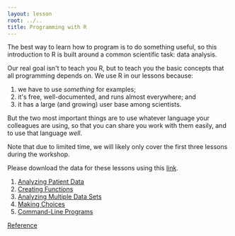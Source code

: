 ```yaml
---
layout: lesson
root: ../..
title: Programming with R
---
```

The best way to learn how to program is to do something useful,
so this introduction to R is built around a common scientific task:
data analysis.

Our real goal isn't to teach you R,
but to teach you the basic concepts that all programming depends on.
We use R in our lessons because:

1.  we have to use *something* for examples;
2.  it's free, well-documented, and runs almost everywhere; and
3.  it has a large (and growing) user base among scientists.

But the two most important things are
to use whatever language your colleagues are using,
so that you can share you work with them easily,
and to use that language *well*.

Note that due to limited time, we will likely only cover the first three lessons during the workshop.

Please download the data for these lessons using this [link][download].

[download]: https://github.com/jdblischak/swc-novice-r/archive/master.zip

<div class="toc" markdown="1">

1.  [Analyzing Patient Data](01-starting-with-data.html)
2.  [Creating Functions](02-func-R.html)
3.  [Analyzing Multiple Data Sets](03-loops-R.html)
4.  [Making Choices](04-cond.html)
5.  [Command-Line Programs](06-cmdline.html)

<a href="../ref/03-r.html">Reference</a>
</div>
